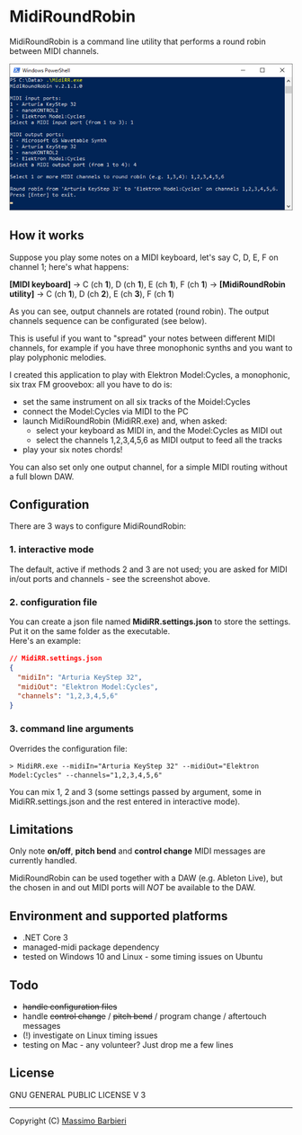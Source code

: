 MidiRoundRobin
==============
MidiRoundRobin is a command line utility that performs a round robin between MIDI channels.

![screenshot](screenshot.png)

## How it works
Suppose you play some notes on a MIDI keyboard, let's say C, D, E, F on channel 1; here's what happens:

**[MIDI keyboard]** -> C (ch **1**), D (ch **1**), E (ch **1**), F (ch **1**) -> **[MidiRoundRobin utility]** -> C (ch **1**), D (ch **2**), E (ch **3**), F (ch **1**)

As you can see, output channels are rotated (round robin). The output channels sequence can be configurated (see below).

This is useful if you want to "spread" your notes between different MIDI channels, for example if you have three monophonic synths and you want to play polyphonic melodies.

I created this application to play with Elektron Model:Cycles, a monophonic, six trax FM groovebox: all you have to do is:

- set the same instrument on all six tracks of the Moidel:Cycles
- connect the Model:Cycles via MIDI to the PC
- launch MidiRoundRobin (MidiRR.exe) and, when asked:
	- select your keyboard as MIDI in, and the Model:Cycles as MIDI out
	- select the channels 1,2,3,4,5,6 as MIDI output to feed all the tracks
- play your six notes chords!

You can also set only one output channel, for a simple MIDI routing without a full blown DAW.

## Configuration
There are 3 ways to configure MidiRoundRobin:

### 1. interactive mode
The default, active if methods 2 and 3 are not used; you are asked for MIDI in/out ports and channels - see the screenshot above.

### 2. configuration file
You can create a json file named **MidiRR.settings.json** to store the settings. Put it on the same folder as the executable.  
Here's an example:
```json
// MidiRR.settings.json
{
  "midiIn": "Arturia KeyStep 32",
  "midiOut": "Elektron Model:Cycles",
  "channels": "1,2,3,4,5,6"
}
```

### 3. command line arguments
Overrides the configuration file:
```
> MidiRR.exe --midiIn="Arturia KeyStep 32" --midiOut="Elektron Model:Cycles" --channels="1,2,3,4,5,6"
```

You can mix 1, 2 and 3 (some settings passed by argument, some in MidiRR.settings.json and the rest entered in interactive mode).

## Limitations
Only note **on/off**, **pitch bend** and **control change** MIDI messages are currently handled.

MidiRoundRobin can be used together with a DAW (e.g. Ableton Live), but the chosen in and out MIDI ports will _NOT_ be available to the DAW.

## Environment and supported platforms
* .NET Core 3
* managed-midi package dependency
* tested on Windows 10 and Linux - some timing issues on Ubuntu

## Todo
- ~~handle configuration files~~
- handle ~~control change~~ / ~~pitch bend~~ / program change / aftertouch messages
- (!) investigate on Linux timing issues
- testing on Mac - any volunteer? Just drop me a few lines

## License
GNU GENERAL PUBLIC LICENSE V 3

---

Copyright (C) [Massimo Barbieri](http://www.massimobarbieri.it) 
